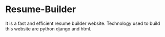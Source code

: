 # Resume-Builder
It is a fast and efficient resume builder website. Technology used to build this website are python django and html.
